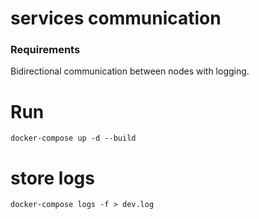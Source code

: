 # services communication

### Requirements
Bidirectional communication between nodes with logging. 

# Run
```shell
docker-compose up -d --build
```

# store logs
```shell
docker-compose logs -f > dev.log
```